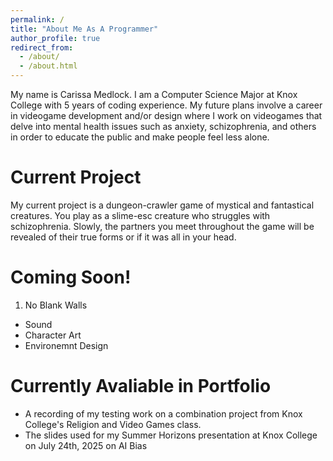 ```yaml
---
permalink: /
title: "About Me As A Programmer"
author_profile: true
redirect_from: 
  - /about/
  - /about.html
---
```


My name is Carissa Medlock. I am a Computer Science Major at Knox College with 5 years of coding experience. My future plans involve a career in videogame development and/or design where I work on videogames that delve into mental health issues such as anxiety, schizophrenia, and others in order to educate the public and make people feel less alone. 

Current Project
======
My current project is a dungeon-crawler game of mystical and fantastical creatures. You play as a slime-esc creature who struggles with schizophrenia. Slowly, the partners you meet throughout the game will be revealed of their true forms or if it was all in your head. 

Coming Soon!
======
1. No Blank Walls
  * Sound
  * Character Art
  * Environemnt Design

Currently Avaliable in Portfolio
=====
 * A recording of my testing work on a combination project from Knox College's Religion and Video Games class.
 * The slides used for my Summer Horizons presentation at Knox College on July 24th, 2025 on AI Bias